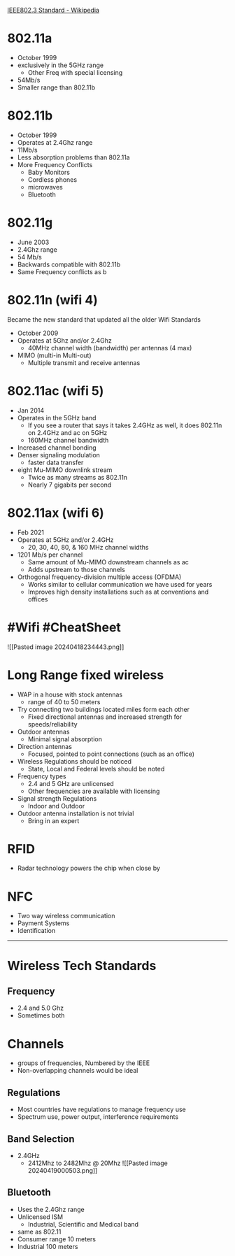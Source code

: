 [IEEE802.3 Standard - Wikipedia](https://en.wikipedia.org/wiki/IEEE_802.3)
# 802.11a
- October 1999
- exclusively in the 5GHz range
	- Other Freq with special licensing
- 54Mb/s
- Smaller range than 802.11b
# 802.11b
- October 1999
- Operates at 2.4Ghz range
- 11Mb/s
- Less absorption problems than 802.11a
- More Frequency Conflicts
	- Baby Monitors
	- Cordless phones
	- microwaves
	- Bluetooth
# 802.11g
- June 2003
- 2.4Ghz range
- 54 Mb/s
- Backwards compatible with 802.11b
- Same Frequency conflicts as b
# 802.11n (wifi 4)
Became the new standard that updated all the older Wifi Standards
- October 2009
- Operates at 5Ghz and/or 2.4Ghz
	- 40MHz channel width (bandwidth) per antennas (4 max)
- MIMO (multi-in Multi-out)
	- Multiple transmit and receive antennas
# 802.11ac (wifi 5)
- Jan 2014
- Operates in the 5GHz band
	- If you see a router that says it takes 2.4GHz as well, it does 802.11n on 2.4GHz and ac on 5GHz
	- 160MHz channel bandwidth
- Increased channel bonding
- Denser signaling modulation
	- faster data transfer
- eight Mu-MIMO downlink stream
	- Twice as many streams as 802.11n
	- Nearly 7 gigabits per second
# 802.11ax (wifi 6)
- Feb 2021
- Operates at 5GHz and/or 2.4GHz
	- 20, 30, 40, 80, & 160 MHz channel widths
- 1201 Mb/s per channel
	- Same amount of Mu-MIMO downstream channels as ac
	- Adds upstream to those channels
- Orthogonal frequency-division multiple access (OFDMA)
	- Works similar to cellular communication we have used for years
	- Improves high density installations such as at conventions and offices
# #Wifi #CheatSheet
![[Pasted image 20240418234443.png]]
# Long Range fixed wireless
- WAP in a house with stock antennas
	- range of 40 to 50 meters
- Try connecting two buildings located miles form each other
	- Fixed directional antennas and increased strength for speeds/reliability
- Outdoor antennas
	- Minimal signal absorption
- Direction antennas
	- Focused, pointed to point connections (such as an office)
- Wireless Regulations should be noticed
	- State, Local and Federal levels should be noted
- Frequency types
	- 2.4 and 5 GHz are unlicensed
	- Other frequencies are available with licensing
- Signal strength Regulations
	- Indoor and Outdoor
- Outdoor antenna installation is not trivial
	- Bring in an expert
# RFID
- Radar technology powers the chip when close by
# NFC
- Two way wireless communication
- Payment Systems
- Identification
---
# Wireless Tech Standards
## Frequency
- 2.4 and 5.0 Ghz
- Sometimes both
# Channels
- groups of frequencies, Numbered by the IEEE
- Non-overlapping channels would be ideal
## Regulations
- Most countries have regulations to manage frequency use
- Spectrum use, power output, interference requirements
## Band Selection
- 2.4GHz
	- 2412Mhz to 2482Mhz @ 20Mhz
![[Pasted image 20240419000503.png]]
## Bluetooth
- Uses the 2.4Ghz range
- Unlicensed ISM
	- Industrial, Scientific and Medical band
- same as 802.11
- Consumer range 10 meters
- Industrial 100 meters
